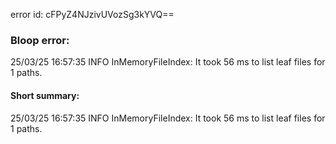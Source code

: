 error id: cFPyZ4NJzivUVozSg3kYVQ==
### Bloop error:

25/03/25 16:57:35 INFO InMemoryFileIndex: It took 56 ms to list leaf files for 1 paths.
#### Short summary: 

25/03/25 16:57:35 INFO InMemoryFileIndex: It took 56 ms to list leaf files for 1 paths.